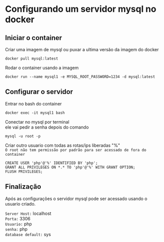# Configurando um servidor mysql no docker
## Iniciar o container

Criar uma imagem de mysql ou puxar a ultima versão da imagem do docker
```
docker pull mysql:latest
```

Rodar o container usando a imagem
```
docker run --name mysql1 -e MYSQL_ROOT_PASSWORD=1234 -d mysql:latest
```
## Configurar o servidor
Entrar no bash do container
```
docker exec -it mysql1 bash
```

Conectar no mysql por terminal  
ele vai pedir a senha depois do comando
```
mysql -u root -p
```
     
Criar outro usuario com todas as rotas/ips liberadas "%"    
`O root não tem permissão por padrão para ser acessado de fora do container`
```
CREATE USER 'php'@'%' IDENTIFIED BY 'php'; 
GRANT ALL PRIVILEGES ON *.* TO 'php'@'%' WITH GRANT OPTION; 
FLUSH PRIVILEGES;
```

## Finalização
Após as configurações o servidor mysql pode ser acessado usando o usuario criado.   

`Server Host:` localhost    
`Porta:` 3306   
`Usuario:` php  
`senha:` php    
`database default:` sys